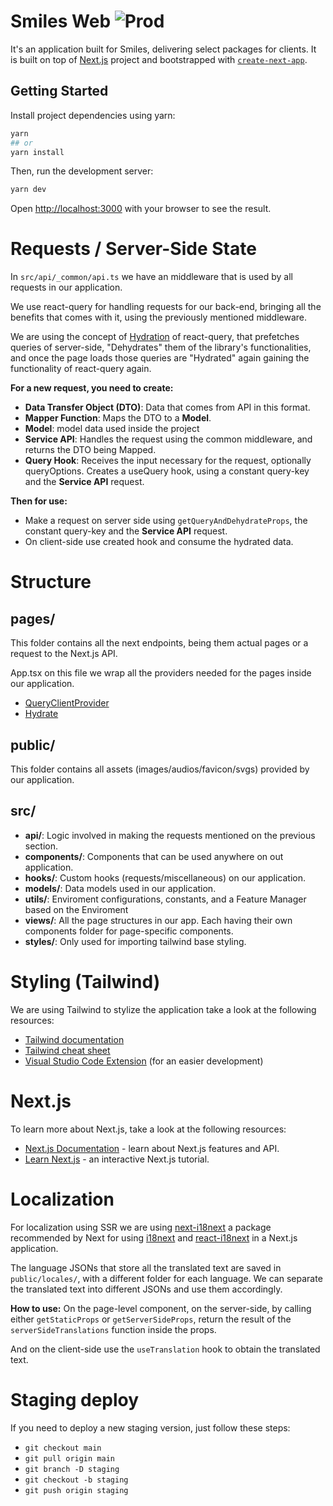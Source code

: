 # Smiles Web ![Prod](https://github.com/outsmartdigital/smiles-web/actions/workflows/deploy.yaml/badge.svg?branch=main)

It's an application built for Smiles, delivering select packages for clients.
It is built on top of [Next.js](https://nextjs.org/) project and bootstrapped with [`create-next-app`](https://github.com/vercel/next.js/tree/canary/packages/create-next-app).

## Getting Started

Install project dependencies using yarn:

```bash
yarn
## or
yarn install
```

Then, run the development server:

```bash
yarn dev
```

Open [http://localhost:3000](http://localhost:3000) with your browser to see the result.

# Requests / Server-Side State

In `src/api/_common/api.ts` we have an middleware that is used by all requests in our application.

We use react-query for handling requests for our back-end, bringing all the benefits that comes with it, using the previously mentioned middleware.

We are using the concept of [Hydration](https://tanstack.com/query/v4/docs/guides/ssr#using-hydration) of react-query, that prefetches queries of
server-side, "Dehydrates" them of the library's functionalities, and once the page loads those queries are "Hydrated" again gaining the functionality of
react-query again.

**For a new request, you need to create:**

- **Data Transfer Object (DTO)**: Data that comes from API in this format.
- **Mapper Function**: Maps the DTO to a **Model**.
- **Model**: model data used inside the project
- **Service API**: Handles the request using the common middleware, and returns the DTO being Mapped.
- **Query Hook**: Receives the input necessary for the request, optionally queryOptions. Creates a useQuery hook, using a constant query-key and the **Service API** request.

**Then for use:**

- Make a request on server side using `getQueryAndDehydrateProps`, the constant query-key and the **Service API** request.
- On client-side use created hook and consume the hydrated data.

# Structure

## pages/

This folder contains all the next endpoints, being them actual pages or a request to the Next.js API.

App.tsx on this file we wrap all the providers needed for the pages inside our application.

- [QueryClientProvider](https://tanstack.com/query/v4/docs/reference/QueryClientProvider)
- [Hydrate](https://tanstack.com/query/v4/docs/reference/hydration#hydrate-1)

## public/

This folder contains all assets (images/audios/favicon/svgs) provided by our application.

## src/

- **api/**: Logic involved in making the requests mentioned on the previous section.
- **components/**: Components that can be used anywhere on out application.
- **hooks/**: Custom hooks (requests/miscellaneous) on our application.
- **models/**: Data models used in our application.
- **utils/**: Enviroment configurations, constants, and a Feature Manager based on the Enviroment
- **views/**: All the page structures in our app. Each having their own components folder for page-specific components.
- **styles/**: Only used for importing tailwind base styling.

# Styling (Tailwind)

We are using Tailwind to stylize the application take a look at the following resources:

- [Tailwind documentation](https://tailwindcss.com/docs/installation)
- [Tailwind cheat sheet](https://tailwindcomponents.com/cheatsheet/)
- [Visual Studio Code Extension](https://marketplace.visualstudio.com/items?itemName=bradlc.vscode-tailwindcss) (for an easier development)

# Next.js

To learn more about Next.js, take a look at the following resources:

- [Next.js Documentation](https://nextjs.org/docs) - learn about Next.js features and API.
- [Learn Next.js](https://nextjs.org/learn) - an interactive Next.js tutorial.

# Localization

For localization using SSR we are using [next-i18next](https://github.com/i18next/next-i18next) a package recommended by Next for using [i18next](https://www.i18next.com/) and [react-i18next](https://github.com/i18next/react-i18next) in a Next.js application.

The language JSONs that store all the translated text are saved in `public/locales/`, with a different folder for each language. We can separate the translated text into different JSONs and use them accordingly.

**How to use:**
On the page-level component, on the server-side, by calling either `getStaticProps` or `getServerSideProps`, return the result of the `serverSideTranslations` function inside the props.

And on the client-side use the `useTranslation` hook to obtain the translated text.

# Staging deploy
If you need to deploy a new staging version, just follow these steps:
- `git checkout main`
- `git pull origin main`
- `git branch -D staging`
- `git checkout -b staging`
- `git push origin staging`
